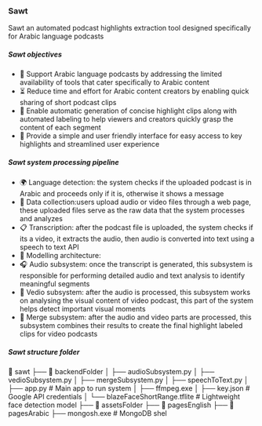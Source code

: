 ### Sawt

Sawt an automated podcast highlights extraction tool designed specifically for Arabic language podcasts

##### Sawt objectives
- 📢 Support Arabic language podcasts by addressing the limited availability of tools that cater specifically to Arabic content
- ⏳ Reduce time and effort for Arabic content creators by enabling quick sharing of short podcast clips
- 🎥 Enable automatic generation of concise highlight clips along with automated labeling to help viewers and creators quickly grasp the content of each segment
- 🔗 Provide a simple and user friendly interface for easy access to key highlights and streamlined user experience

##### Sawt system processing pipeline

- 🌍 Language detection: the system checks if the uploaded podcast is in Arabic and proceeds only if it is, otherwise it shows a message
- 📁 Data collection:users upload audio or video files through a web page, these uploaded files serve as the raw data that the system processes and analyzes
- 📋 Transcription: after the podcast file is uploaded, the system checks if its a video, it extracts the audio, then audio is converted into text using a speech to text API
- 🧩 Modelling architecture:
- 🎧 Audio subsystem: once the transcript is generated, this subsystem is responsible for performing detailed audio and text analysis to identify meaningful segments 
- 🎥 Vedio subsystem: after the audio is processed, this subsystem works on analysing the visual content of video podcast, this part of the system helps detect important visual moments
- 🔗 Merge subsystem: after the audio and video parts are processed, this subsystem combines their results to create the final highlight labeled clips for video podcasts  

##### Sawt structure folder

📁 sawt
├── 📁 backendFolder
│   ├── audioSubsystem.py
│   ├── vedioSubsystem.py
│   ├── mergeSubsystem.py
│   ├── speechToText.py
│   ├── app.py # Main app to run system
│   ├── ffmpeg.exe
│   ├── key.json # Google API credentials
│   └── blazeFaceShortRange.tflite # Lightweight face detection model
├── 📁 assetsFolder
├── 📁 pagesEnglish
├── 📁 pagesArabic
├── mongosh.exe # MongoDB shel 
